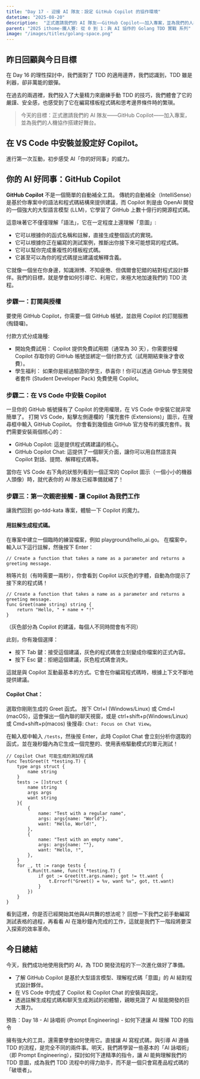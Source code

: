 ```yaml
---
title: "Day 17 - 迎接 AI 隊友：設定 GitHub Copilot 的協作環境"
datetime: "2025-08-20"
description:  "正式邀請我們的 AI 隊友——GitHub Copilot——加入專案，並為我們的人機協作搭建好舞台。"
parent: "2025 ithome-鐵人賽: 從 0 到 1：與 AI 協作的 Golang TDD 實戰 系列"
image: "/images/titles/golang-space.png"
---
```

 

## 昨日回顧與今日目標

在 Day 16 的理性探討中，我們面對了 TDD 的適用邊界，我們認識到，TDD 雖是利器，卻非萬能的銀彈。

在過去的兩週裡，我們投入了大量精力來磨練手動 TDD 的技巧，我們體會了它的嚴謹、安全感，也感受到了它在編寫樣板程式碼和思考邊界條件時的繁瑣。

> 今天的目標：正式邀請我們的 AI 隊友——GitHub Copilot——加入專案，並為我們的人機協作搭建好舞台。


## 在 VS Code 中安裝並設定好 Copilot。

進行第一次互動，初步感受 AI「你的好同事」的威力。

## 你的 AI 好同事：GitHub Copilot

**GitHub Copilot** 不是一個簡單的自動補全工具。 傳統的自動補全（IntelliSense）是基於你專案中的語法和程式碼結構來提供建議，而 Copilot 則是由 OpenAI 開發的一個強大的大型語言模型 (LLM)，它學習了 GitHub 上數十億行的開源程式碼。

這意味著它不僅僅理解「語法」，它在一定程度上還理解「意圖」:

- 它可以根據你的函式名稱和註解，直接生成整個函式的實現。
- 它可以根據你正在編寫的測試案例，推斷出你接下來可能想寫的程式碼。
- 它可以幫你完成重複性的樣板程式碼。
- 它甚至可以為你的程式碼提出建議或解釋含義。

它就像一個坐在你身邊，知識淵博、不知疲倦、但偶爾會犯錯的結對程式設計夥伴。我們的目標，就是學會如何引導它、利用它，來極大地加速我們的 TDD 流程。

### 步驟一：訂閱與授權

要使用 GitHub Copilot，你需要一個 GitHub 帳號，並啟用 Copilot 的訂閱服務 (掏錢囉)。

付款方式分成幾種:

- 開始免費試用： Copilot 提供免費試用期（通常為 30 天），你需要授權 Copilot 存取你的 GitHub 帳號並綁定一個付款方式（試用期結束後才會收費）。
- 學生福利： 如果你是經過驗證的學生，恭喜你！你可以透過 GitHub 學生開發者套件 (Student Developer Pack) 免費使用 Copilot。

### 步驟二：在 VS Code 中安裝 Copilot

一旦你的 GitHub 帳號擁有了 Copilot 的使用權限，在 VS Code 中安裝它就非常簡單了。
打開 VS Code，點擊左側邊欄的「擴充套件 (Extensions)」圖示，在搜尋框中輸入 GitHub Copilot。
你會看到幾個由 GitHub 官方發布的擴充套件。我們需要安裝兩個核心的：

- GitHub Copilot: 這是提供程式碼建議的核心。
- GitHub Copilot Chat: 這提供了一個聊天介面，讓你可以用自然語言與 Copilot 對話、提問、解釋程式碼等。

當你在 VS Code 右下角的狀態列看到一個正常的 Copilot 圖示（一個小小的機器人頭像）時，就代表你的 AI 隊友已經準備就緒了！

### 步驟三：第一次親密接觸 - 讓 Copilot 為我們工作

讓我們回到 go-tdd-kata 專案，體驗一下 Copilot 的魔力。

#### 用註解生成程式碼。

在專案中建立一個臨時的練習檔案，例如 playground/hello_ai.go。
在檔案中，輸入以下這行註解，然後按下 Enter：

```golang
// Create a function that takes a name as a parameter and returns a greeting message.
```

稍等片刻（有時需要一兩秒），你會看到 Copilot 以灰色的字體，自動為你提示了接下來的程式碼！

```golang
// Create a function that takes a name as a parameter and returns a greeting message.
func Greet(name string) string {
    return "Hello, " + name + "!"
}
```

（灰色部分為 Copilot 的建議，每個人不同時間會有不同）

此刻，你有幾個選擇：

- 按下 Tab 鍵：接受這個建議，灰色的程式碼會立刻變成你檔案的正式內容。
- 按下 Esc 鍵：拒絕這個建議，灰色程式碼會消失。

這就是與 Copilot 互動最基本的方式。它會在你編寫程式碼時，根據上下文不斷地提供建議。

#### Copilot Chat：

選取你剛剛生成的 Greet 函式。
按下 Ctrl+I (Windows/Linux) 或 Cmd+I (macOS)，這會彈出一個內聯的聊天視窗，或是 ctrl+shift+p(Windows/Linux) 或 Cmd+shift+p(macos) 後搜尋: `Chat: Focus on Chat View`。

在輸入框中輸入 `/tests`，然後按 Enter，此時 Copilot Chat 會立刻分析你選取的函式，並在幾秒鐘內為它生成一個完整的、使用表格驅動模式的單元測試！

```golang
// Copilot Chat 可能生成的測試程式碼
func TestGreet(t *testing.T) {
    type args struct {
        name string
    }
    tests := []struct {
        name string
        args args
        want string
    }{
        {
            name: "Test with a regular name",
            args: args{name: "World"},
            want: "Hello, World!",
        },
        {
            name: "Test with an empty name",
            args: args{name: ""},
            want: "Hello, !",
        },
    }
    for _, tt := range tests {
        t.Run(tt.name, func(t *testing.T) {
            if got := Greet(tt.args.name); got != tt.want {
                t.Errorf("Greet() = %v, want %v", got, tt.want)
            }
        })
    }
}
```

看到這裡，你是否已經開始其他與AI共舞的想法呢？ 回想一下我們之前手動編寫測試表格的過程，再看看 AI 在幾秒鐘內完成的工作，這就是我們下一階段將要深入探索的效率革命。

## 今日總結

今天，我們成功地使用我們的 AI，為 TDD 開發流程的下一次進化做好了準備。

- 了解 GitHub Copilot 是基於大型語言模型、理解程式碼「意圖」的 AI 結對程式設計夥伴。
- 在 VS Code 中完成了 Copilot 和 Copilot Chat 的安裝與設定。
- 透過註解生成程式碼和聊天生成測試的初體驗，親眼見證了 AI 賦能開發的巨大潛力。

預告：Day 18 - AI 詠唱術 (Prompt Engineering) - 如何下達讓 AI 理解 TDD 的指令

擁有強大的工具，還需要學會如何使用它。直接讓 AI 寫程式碼，與引導 AI 遵循 TDD 的流程，是完全不同的兩件事。明天，我們將學習一些基本的「AI 詠唱術」（即 Prompt Engineering），探討如何下達精準的指令，讓 AI 能夠理解我們的 TDD 意圖，成為我們 TDD 流程中的得力助手，而不是一個只會寫產品程式碼的「破壞者」。